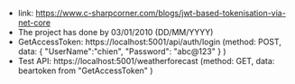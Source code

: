 * link: https://www.c-sharpcorner.com/blogs/jwt-based-tokenisation-via-net-core
* The project has done by 03/01/2010 (DD/MM/YYYY)
* GetAccessToken: https://localhost:5001/api/auth/login (method: POST, data: {     "UserName":"chien",     "Password": "abc@123"  }  )
* Test API: https://localhost:5001/weatherforecast (method: GET, data: beartoken from "GetAccessToken" )